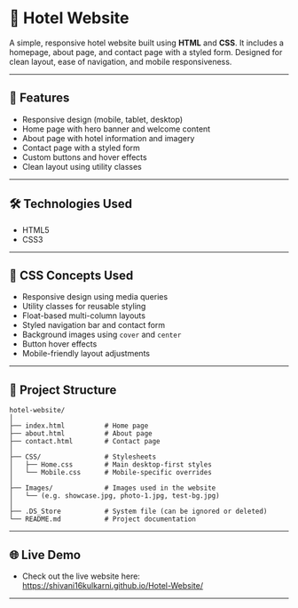 # 🏨 Hotel Website

A simple, responsive hotel website built using **HTML** and **CSS**. It includes a homepage, about page, and contact page with a styled form. Designed for clean layout, ease of navigation, and mobile responsiveness.

---

## 📌 Features

- Responsive design (mobile, tablet, desktop)
- Home page with hero banner and welcome content
- About page with hotel information and imagery
- Contact page with a styled form
- Custom buttons and hover effects
- Clean layout using utility classes

---

## 🛠️ Technologies Used

- HTML5  
- CSS3

---

## 🎨 CSS Concepts Used

- Responsive design using media queries  
- Utility classes for reusable styling  
- Float-based multi-column layouts  
- Styled navigation bar and contact form  
- Background images using `cover` and `center`  
- Button hover effects  
- Mobile-friendly layout adjustments  

---

## 📁 Project Structure

    hotel-website/
    │
    ├── index.html          # Home page
    ├── about.html          # About page
    ├── contact.html        # Contact page
    │
    ├── CSS/                # Stylesheets
    │   ├── Home.css        # Main desktop-first styles
    │   └── Mobile.css      # Mobile-specific overrides
    │
    ├── Images/             # Images used in the website
    │   └── (e.g. showcase.jpg, photo-1.jpg, test-bg.jpg)
    │
    ├── .DS_Store           # System file (can be ignored or deleted)
    └── README.md           # Project documentation

---

## 🌐 Live Demo

- Check out the live website here: https://shivani16kulkarni.github.io/Hotel-Website/

---